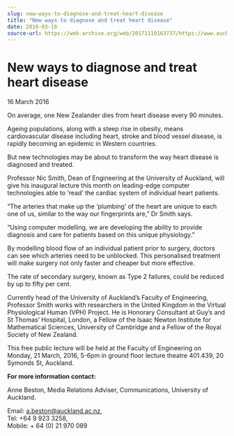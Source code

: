 ```yaml
---
slug: new-ways-to-diagnose-and-treat-heart-disease
title: "New ways to diagnose and treat heart disease"
date: 2016-03-16
source-url: https://web.archive.org/web/20171119163737/https://www.auckland.ac.nz/en/about/news-events-and-notices/news/news-2016/03/new-ways-to-diagnose-and-treat-heart-disease.html
---
```

New ways to diagnose and treat heart disease
============================================

16 March 2016

On average, one New Zealander dies from heart disease every 90 minutes.

Ageing populations, along with a steep rise in obesity, means cardiovascular disease including heart, stroke and blood vessel disease, is rapidly becoming an epidemic in Western countries.

But new technologies may be about to transform the way heart disease is diagnosed and treated.

Professor Nic Smith, Dean of Engineering at the University of Auckland, will give his inaugural lecture this month on leading-edge computer technologies able to ‘read’ the cardiac system of individual heart patients.

“The arteries that make up the ‘plumbing’ of the heart are unique to each one of us, similar to the way our fingerprints are,” Dr Smith says.

“Using computer modelling, we are developing the ability to provide diagnosis and care for patients based on this unique physiology.”

By modelling blood flow of an individual patient prior to surgery, doctors can see which arteries need to be unblocked. This personalised treatment will make surgery not only faster and cheaper but more effective.

The rate of secondary surgery, known as Type 2 failures, could be reduced by up to fifty per cent.

Currently head of the University of Auckland’s Faculty of Engineering, Professor Smith works with researchers in the United Kingdom in the Virtual Physiological Human (VPH) Project. He is Honorary Consultant at Guy’s and St Thomas’ Hospital, London, a Fellow of the Isaac Newton Institute for Mathematical Sciences, University of Cambridge and a Fellow of the Royal Society of New Zealand.

This free public lecture will be held at the Faculty of Engineering on Monday, 21 March, 2016, 5-6pm in ground floor lecture theatre 401.439, 20 Symonds St, Auckland.

**For more information contact:**

Anne Beston, Media Relations Adviser, Communications, University of Auckland.

Email: [a.beston@auckland.ac.nz](mailto:a.beston@auckland.ac.nz),  
Tel: +64 9 923 3258,  
Mobile: + 64 (0) 21 970 089